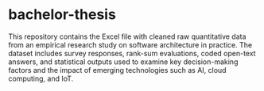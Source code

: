 # bachelor-thesis

This repository contains the Excel file with cleaned raw quantitative data from an empirical research study on software architecture in practice. The dataset includes survey responses, rank-sum evaluations, coded open-text answers, and statistical outputs used to examine key decision-making factors and the impact of emerging technologies such as AI, cloud computing, and IoT.
